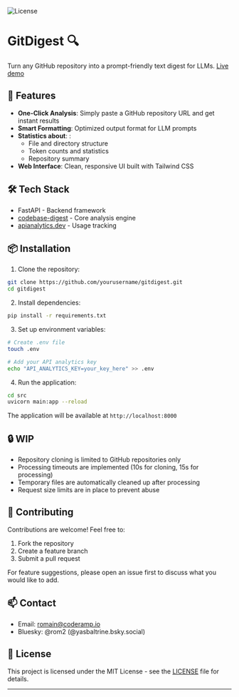 ![License](https://img.shields.io/badge/license-MIT-blue.svg)
# GitDigest 🔍

Turn any GitHub repository into a prompt-friendly text digest for LLMs. 
[Live demo](https://gitdigest.dev/)

## 🚀 Features

- **One-Click Analysis**: Simply paste a GitHub repository URL and get instant results
- **Smart Formatting**: Optimized output format for LLM prompts
- **Statistics about**: :
  - File and directory structure
  - Token counts and statistics
  - Repository summary
- **Web Interface**: Clean, responsive UI built with Tailwind CSS

## 🛠️ Tech Stack

- FastAPI - Backend framework
- [codebase-digest](https://github.com/kamilstanuch/codebase-digest) - Core analysis engine
- [apianalytics.dev](https://www.apianalytics.dev/) - Usage tracking

## 📦 Installation

1. Clone the repository:
```bash
git clone https://github.com/yourusername/gitdigest.git
cd gitdigest
```

2. Install dependencies:
```bash
pip install -r requirements.txt
```

3. Set up environment variables:
```bash
# Create .env file
touch .env

# Add your API analytics key
echo "API_ANALYTICS_KEY=your_key_here" >> .env
```

4. Run the application:
```bash
cd src
uvicorn main:app --reload
```

The application will be available at `http://localhost:8000`


## 🔒 WIP

- Repository cloning is limited to GitHub repositories only
- Processing timeouts are implemented (10s for cloning, 15s for processing)
- Temporary files are automatically cleaned up after processing
- Request size limits are in place to prevent abuse

## 🤝 Contributing

Contributions are welcome! Feel free to:
1. Fork the repository
2. Create a feature branch
3. Submit a pull request

For feature suggestions, please open an issue first to discuss what you would like to add.

## 📫 Contact

- Email: romain@coderamp.io
- Bluesky: @rom2 (@yasbaltrine.bsky.social)

## 📄 License

This project is licensed under the MIT License - see the [LICENSE](LICENSE) file for details.

---


